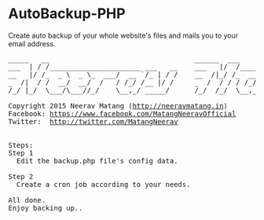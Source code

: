 # AutoBackup-PHP
Create auto backup of your whole website's files and mails you to your email address.
<pre>
_____   __                                   ______  ___      _____                       
___  | / /______________________ ___   __    ___   |/  /_____ __  /______ ______________ _
__   |/ /_  _ \  _ \_  ___/  __ `/_ | / /    __  /|_/ /_  __ `/  __/  __ `/_  __ \_  __ `/
_  /|  / /  __/  __/  /   / /_/ /__ |/ /     _  /  / / / /_/ // /_ / /_/ /_  / / /  /_/ / 
/_/ |_/  \___/\___//_/    \__,_/ _____/      /_/  /_/  \__,_/ \__/ \__,_/ /_/ /_/_\__, /  
                                                                                 /____/   
Copyright 2015 Neerav Matang (<a href="http://neeravmatang.in" target="_blank">http://neeravmatang.in</a>)
Facebook: <a href="https://www.facebook.com/MatangNeeravOfficial" target="_blank">https://www.facebook.com/MatangNeeravOfficial</a>
Twitter:  <a href="http://twitter.com/MatangNeerav" target="_blank">http://twitter.com/MatangNeerav</a>


Steps:
Step 1
  Edit the backup.php file's config data.

Step 2
  Create a cron job according to your needs.

All done.
Enjoy backing up..
</pre>
